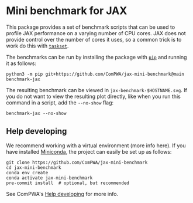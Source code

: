 # Mini benchmark for JAX

This package provides a set of benchmark scripts that can be used to profile JAX performance on a varying number of CPU cores. JAX does not provide control over the number of cores it uses, so a common trick is to work do this with [`taskset`](https://man7.org/linux/man-pages/man1/taskset.1.html).

The benchmarks can be run by installing the package with [`pip`](https://pypi.org/project/pip) and running it as follows:

```shell
python3 -m pip git+https://github.com/ComPWA/jax-mini-benchmark@main
benchmark-jax
```

The resulting benchmark can be viewed in `jax-benchmark-$HOSTNAME.svg`. If you do not want to view the resulting plot directly, like when you run this command in a script, add the `--no-show` flag:

```shell
benchmark-jax --no-show
```

## Help developing

We recommend working with a virtual environment (more info here). If you have installed [Miniconda](https://docs.conda.io/en/latest/miniconda.html#linux-installers), the project can easily be set up as follows:

```shell
git clone https://github.com/ComPWA/jax-mini-benchmark
cd jax-mini-benchmark
conda env create
conda activate jax-mini-benchmark
pre-commit install  # optional, but recommended
```

See ComPWA's [Help developing](https://compwa-org.readthedocs.io/develop.html) for more info.
